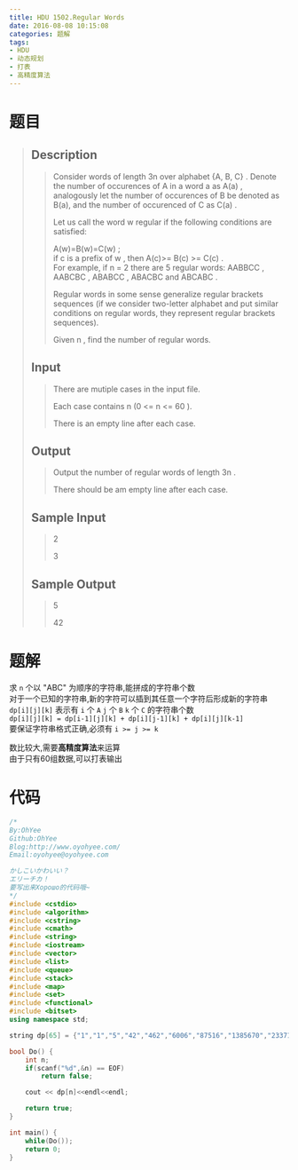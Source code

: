 ```yaml
---
title: HDU 1502.Regular Words
date: 2016-08-08 10:15:08
categories: 题解
tags:
- HDU
- 动态规划
- 打表
- 高精度算法
---
```

# 题目
> 
> ## Description  
>> Consider words of length 3n over alphabet {A, B, C} . Denote the number of occurences of A in a word a as A(a) , analogously let the number of occurences of B be denoted as B(a), and the number of occurenced of C as C(a) .   
>>   
>> Let us call the word w regular if the following conditions are satisfied:   
>>   
>> A(w)=B(w)=C(w) ;   
>> if c is a prefix of w , then A(c)>= B(c) >= C(c) .   
>> For example, if n = 2 there are 5 regular words: AABBCC , AABCBC , ABABCC , ABACBC and ABCABC .   
>>   
>> Regular words in some sense generalize regular brackets sequences (if we consider two-letter alphabet and put similar conditions on regular words, they represent regular brackets sequences).   
>>   
>> Given n , find the number of regular words.  
>> <!--more-->  
> 
> ## Input  
>> There are mutiple cases in the input file.   
>>   
>> Each case contains n (0 <= n <= 60 ).   
>>   
>> There is an empty line after each case.  
> 
> ## Output  
>> Output the number of regular words of length 3n .   
>>   
>> There should be am empty line after each case.  
> 
> ## Sample Input  
>> 2  
>>   
>> 3  
> 
> ## Sample Output  
>> 5  
>>   
>> 42  

# 题解

求 `n` 个以 "ABC" 为顺序的字符串,能拼成的字符串个数  
对于一个已知的字符串,新的字符可以插到其任意一个字符后形成新的字符串  
`dp[i][j][k]` 表示有 `i` 个 `A` `j` 个 `B` `k` 个 `C` 的字符串个数  
`dp[i][j][k] = dp[i-1][j][k] + dp[i][j-1][k] + dp[i][j][k-1]`  
要保证字符串格式正确,必须有 `i >= j >= k`  

数比较大,需要**高精度算法**来运算  
由于只有60组数据,可以打表输出  

# 代码
```cpp Regular Words https://github.com/OhYee/ACM.github.io/blob/master\HDU\1502.Regular%20Words.cpp 代码备份
/*
By:OhYee
Github:OhYee
Blog:http://www.oyohyee.com/
Email:oyohyee@oyohyee.com

かしこいかわいい？
エリーチカ！
要写出来Хорошо的代码哦~
*/
#include <cstdio>
#include <algorithm>
#include <cstring>
#include <cmath>
#include <string>
#include <iostream>
#include <vector>
#include <list>
#include <queue>
#include <stack>
#include <map>
#include <set>
#include <functional>
#include <bitset>
using namespace std;

string dp[65] = {"1","1","5","42","462","6006","87516","1385670","23371634","414315330","7646001090","145862174640","2861142656400","57468093927120","1178095925505960","24584089974896430","521086299271824330","11198784501894470250","243661974372798631650","5360563436201569896300","119115896614816702500900","2670926804331443293626900","60386171228363065768956000","1375596980582110638216817680","31554078431506568639711925552","728440733705121725605657358256","16916012593818937850175820875056","394984727560107218767652172156480","9269882950945137003216002357575872","218589820552932101591964442689934272","5177405669064206309480641678873685136","123139887106265725065261170839575261246","2940211742938376804365727956142799686970","70461309651358512358741033490151564263034","1694426732092192797198296281548882854896770","40879953049935966764838175153044218787509460","989318124094680800242093703952690318964293660","24011992526103689868224096174884123328708261100","584414956558400574946623386902564355477176447080","14261150342358043298392602404780869211095488665940","348876433985002864104580005170614922408018905657020","8555006509113973886896694412506009110609925390878620","210257823823361408953856390159370731312558948560177500","5178713915261459187808923452167773648813573133021584000","127816663734641521693312994768720558317819058630953008000","3160890723051037742300958639363743464856851891194511344000","78316111638147520232116305011469771592038383559489541704000","1943917771018304520047172570820410402016667020494472553010000","48334523581589010102952513742546024844918906756931542442556400","1203813957908516875152358489329058054078745007110871474716375280","30029983483935083858438698423851117882968874317657169412268673840","750270153399794678576435057573545926324276055884108148422050727840","18772482769028405636917719941593858764528793976890630506115671775200","470373947038907707302405010980987131831213397364392909428995307126880","11802109943885320655951253002795677125946808879324767545672973160638080","296516920131524804299707608337156053506400465189952712435084509896783040","7459203321130790040650176332416188852363369960068846727881499803410725440","187875141510304732204453155491218970539216498205240765481036372897711988800","4737637890492057297860769571861620074038072983555206964113320603342642320960","119605940186192921945993199027326146131452990076639651225155962772912609414400","3022912056752362939484322031260179006906680462576858197252183463144268821651200"};

bool Do() {
    int n;
    if(scanf("%d",&n) == EOF)
        return false;

    cout << dp[n]<<endl<<endl;

    return true;
}

int main() {
    while(Do());
    return 0;
}
```